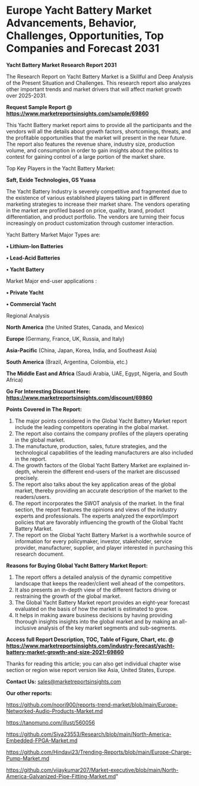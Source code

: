 # Europe Yacht Battery Market Advancements, Behavior, Challenges, Opportunities, Top Companies and Forecast 2031

<strong>Yacht Battery Market Research Report 2031</strong>

The Research Report on Yacht Battery Market is a Skillful and Deep Analysis of the Present Situation and Challenges. This research report also analyzes other important trends and market drivers that will affect market growth over 2025-2031.

<strong>Request Sample Report @ <a href=https://www.marketreportsinsights.com/sample/69860>https://www.marketreportsinsights.com/sample/69860</a></strong>

This Yacht Battery market report aims to provide all the participants and the vendors will all the details about growth factors, shortcomings, threats, and the profitable opportunities that the market will present in the near future. The report also features the revenue share, industry size, production volume, and consumption in order to gain insights about the politics to contest for gaining control of a large portion of the market share.

Top Key Players in the Yacht Battery Market:

<strong>Saft, Exide Technologies, GS Yuasa</strong>

The Yacht Battery Industry is severely competitive and fragmented due to the existence of various established players taking part in different marketing strategies to increase their market share. The vendors operating in the market are profiled based on price, quality, brand, product differentiation, and product portfolio. The vendors are turning their focus increasingly on product customization through customer interaction.

Yacht Battery Market Major Types are:

<strong>• Lithium-Ion Batteries

• Lead-Acid Batteries

• Yacht Battery</strong>

Market Major end-user applications :

<strong>• Private Yacht

• Commercial Yacht</strong>

Regional Analysis

</u><strong><b>North America</b></strong> (the United States, Canada, and Mexico)

<strong><b>Europe </b></strong>(Germany, France, UK, Russia, and Italy)

<strong><b>Asia-Pacific</b></strong> (China, Japan, Korea, India, and Southeast Asia)

<strong><b>South America</b></strong> (Brazil, Argentina, Colombia, etc.)

<strong><b>The Middle East and Africa</b></strong> (Saudi Arabia, UAE, Egypt, Nigeria, and South Africa)

<strong>Go For Interesting Discount Here: <a href=https://www.marketreportsinsights.com/discount/69860>https://www.marketreportsinsights.com/discount/69860</a></strong>

<strong>Points Covered in The Report:</strong>
<ol>
  <li>The major points considered in the Global Yacht Battery Market report include the leading competitors operating in the global market.</li>
  <li>The report also contains the company profiles of the players operating in the global market.</li>
  <li>The manufacture, production, sales, future strategies, and the technological capabilities of the leading manufacturers are also included in the report.</li>
  <li>The growth factors of the Global Yacht Battery Market are explained in-depth, wherein the different end-users of the market are discussed precisely.</li>
  <li>The report also talks about the key application areas of the global market, thereby providing an accurate description of the market to the readers/users.</li>
  <li>The report incorporates the SWOT analysis of the market. In the final section, the report features the opinions and views of the industry experts and professionals. The experts analyzed the export/import policies that are favorably influencing the growth of the Global Yacht Battery Market.</li>
  <li>The report on the Global Yacht Battery Market is a worthwhile source of information for every policymaker, investor, stakeholder, service provider, manufacturer, supplier, and player interested in purchasing this research document.</li>
</ol>
<strong>Reasons for Buying Global Yacht Battery Market Report:</strong>

<ol>
  <li>The report offers a detailed analysis of the dynamic competitive landscape that keeps the reader/client well ahead of the competitors.</li>
  <li>It also presents an in-depth view of the different factors driving or restraining the growth of the global market.</li>
  <li>The Global Yacht Battery Market report provides an eight-year forecast evaluated on the basis of how the market is estimated to grow.</li>
  <li>It helps in making aware business decisions by having providing thorough insights insights into the global market and by making an all-inclusive analysis of the key market segments and sub-segments.</li>
</ol>
<strong>Access full Report Description, TOC, Table of Figure, Chart, etc. @ <a href=https://www.marketreportsinsights.com/industry-forecast/yacht-battery-market-growth-and-size-2021-69860>https://www.marketreportsinsights.com/industry-forecast/yacht-battery-market-growth-and-size-2021-69860</a></strong>


Thanks for reading this article; you can also get individual chapter wise section or region wise report version like Asia, United States, Europe.

<strong>Contact Us:</strong>
sales@marketreportsinsights.com

<strong>Our other reports:</strong>

<a href=https://github.com/noori900/reports-trend-market/blob/main/Europe-Networked-Audio-Products-Market.md>https://github.com/noori900/reports-trend-market/blob/main/Europe-Networked-Audio-Products-Market.md</a>

<a href=https://tanomuno.com/illust/560056>https://tanomuno.com/illust/560056</a>

<a href=https://github.com/Siya23553/Research/blob/main/North-America-Embedded-FPGA-Market.md>https://github.com/Siya23553/Research/blob/main/North-America-Embedded-FPGA-Market.md</a>

<a href=https://github.com/Hindavi23/Trending-Reports/blob/main/Europe-Charge-Pump-Market.md>https://github.com/Hindavi23/Trending-Reports/blob/main/Europe-Charge-Pump-Market.md</a>

<a href=https://github.com/vijaykumar207/Market-executive/blob/main/North-America-Galvanized-Pipe-Fitting-Market.md>https://github.com/vijaykumar207/Market-executive/blob/main/North-America-Galvanized-Pipe-Fitting-Market.md</a>"
